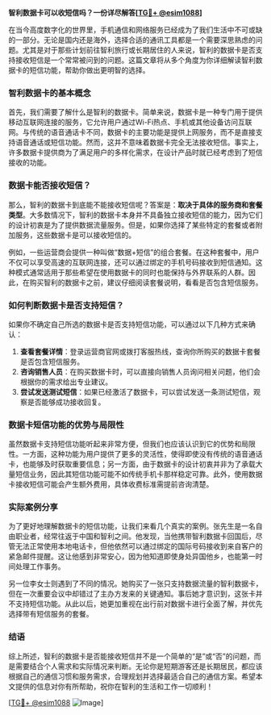 **智利数据卡可以收短信吗？一份详尽解答[[TG💪+ @esim1088](https://t.me/s/esim1088)]**

在当今高度数字化的世界里，手机通信和网络服务已经成为了我们生活中不可或缺的一部分。无论是国内还是海外，选择合适的通讯工具都是一个需要深思熟虑的问题。尤其是对于那些计划前往智利旅行或长期居住的人来说，智利的数据卡是否支持接收短信是一个常常被问到的问题。这篇文章将从多个角度为你详细解读智利数据卡的短信功能，帮助你做出更明智的选择。

### 智利数据卡的基本概念

首先，我们需要了解什么是智利的数据卡。简单来说，数据卡是一种专门用于提供移动互联网连接的服务，它允许用户通过Wi-Fi热点、手机或其他设备访问互联网。与传统的语音通话卡不同，数据卡的主要功能是提供上网服务，而不是直接支持语音通话或短信功能。然而，这并不意味着数据卡完全无法接收短信。事实上，许多数据卡提供商为了满足用户的多样化需求，在设计产品时就已经考虑到了短信接收的功能。

### 数据卡能否接收短信？

那么，智利的数据卡到底能不能接收短信呢？答案是：**取决于具体的服务商和套餐类型**。大多数情况下，智利的数据卡本身并不具备独立接收短信的能力，因为它们的设计初衷是为了提供数据流量服务。但是，如果你选择了某些特定的套餐或者附加服务，这些数据卡是可以接收短信的。

例如，一些运营商会提供一种叫做“数据+短信”的组合套餐。在这种套餐中，用户不仅可以享受高速的互联网连接，还可以通过绑定的手机号码接收到短信通知。这种模式通常适用于那些希望在使用数据卡的同时也能保持与外界联系的人群。因此，在购买智利的数据卡之前，建议仔细阅读套餐说明，看看是否包含短信服务。

### 如何判断数据卡是否支持短信？

如果你不确定自己所选的数据卡是否支持短信功能，可以通过以下几种方式来确认：

1. **查看套餐详情**：登录运营商官网或拨打客服热线，查询你所购买的数据卡套餐是否包含短信服务。
2. **咨询销售人员**：在购买数据卡时，可以直接向销售人员询问相关问题，他们会根据你的需求给出专业建议。
3. **尝试发送测试短信**：如果已经激活了数据卡，可以尝试发送一条测试短信，观察是否能够成功接收回复。

### 数据卡短信功能的优势与局限性

虽然数据卡支持短信功能听起来非常方便，但我们也应该认识到它的优势和局限性。一方面，这种功能为用户提供了更多的灵活性，使得即使没有传统的语音通话卡，也能够及时获取重要信息；另一方面，由于数据卡的设计初衷并非为了承载大量短信业务，因此其短信功能可能不如传统手机卡那样稳定可靠。此外，使用数据卡接收短信可能会产生额外费用，具体收费标准需提前咨询清楚。

### 实际案例分享

为了更好地理解数据卡的短信功能，让我们来看几个真实的案例。张先生是一名自由职业者，经常往返于中国和智利之间。他发现，当他携带智利数据卡回国后，尽管无法正常使用本地电话卡，但他依然可以通过绑定的国际号码接收到来自客户的紧急邮件提醒。这让他感到非常安心，因为他知道即使身处异国他乡，也能第一时间处理工作事务。

另一位李女士则遇到了不同的情况。她购买了一张只支持数据流量的智利数据卡，但在一次重要会议中却错过了主办方发来的关键通知。事后她才意识到，这张卡并不支持短信功能。从此以后，她更加重视在出行前对数据卡进行全面了解，并优先选择带有短信服务的套餐。

### 结语

综上所述，智利的数据卡是否能接收短信并不是一个简单的“是”或“否”的问题，而是需要结合个人需求和实际情况来判断。无论你是短期游客还是长期居民，都应该根据自己的通信习惯和服务需求，合理规划并选择最适合自己的通信方案。希望本文提供的信息对你有所帮助，祝你在智利的生活和工作一切顺利！

[[TG💪+ @esim1088](https://t.me/s/esim1088) ![Image](https://i.postimg.cc/4NQfJmqS/Snipaste-2025-05-13-00-14-12.png)]